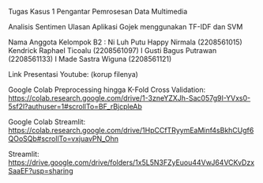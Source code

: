Tugas Kasus 1 
Pengantar Pemrosesan Data Multimedia

Analisis Sentimen Ulasan Aplikasi Gojek menggunakan TF-IDF dan SVM

Nama Anggota Kelompok B2 : 
Ni Luh Putu Happy Nirmala (2208561015)
Kendrick Raphael Ticoalu (2208561097)
I Gusti Bagus Putrawan  (2208561133)
I Made Sastra Wiguna (2208561121)

Link Presentasi Youtube: (korup filenya)

Google Colab Preprocessing hingga K-Fold Cross Validation: https://colab.research.google.com/drive/1-3zneYZXJh-Sac057g9I-YVxs0-5sf2l?authuser=1#scrollTo=BF_rBjcpleAb

Google Colab Streamlit: https://colab.research.google.com/drive/1HpCCfTRyymEaMinf4sBkhCUgf6QOoSQb#scrollTo=vxjuavPN_Ohn

Streamlit: https://drive.google.com/drive/folders/1x5L5N3FZyEuou44VwJ64VCKvDzxSaaEF?usp=sharing
